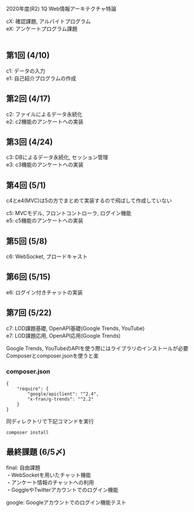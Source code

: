 2020年度(R2) 1Q Web情報アーキテクチャ特論

cX: 確認課題, アルバイトプログラム  
eX: アンケートプログラム課題  
<br>

## 第1回 (4/10)
c1: データの入力  
e1: 自己紹介プログラムの作成  

## 第2回 (4/17)
c2: ファイルによるデータ永続化  
e2: c2機能のアンケートへの実装  

## 第3回 (4/24)
c3: DBによるデータ永続化, セッション管理  
e3: c3機能のアンケートへの実装  

## 第4回 (5/1)
c4とe4(MVC)は5の方でまとめて実装するので飛ばして作成していない  

c5: MVCモデル, フロントコントローラ, ログイン機能  
e5: c5機能のアンケートへの実装  

## 第5回 (5/8)
c6: WebSocket, ブロードキャスト

## 第6回 (5/15)
e6: ログイン付きチャットの実装  

## 第7回 (5/22)
c7: LOD課題基礎, OpenAPI基礎(Google Trends, YouTube)  
e7: LOD課題応用, OpenAPI応用(Google Trends)  

Google Trends, YouTubeのAPIを使う際にはライブラリのインストールが必要  
Composerとcomposer.jsonを使うと楽  

### composer.json
```
{
    "require": {
        "google/apiclient": "^2.4",
        "x-fran/g-trends": "^2.2"
    }
}
```
同ディレクトリで下記コマンドを実行  
```
composer install
```

## 最終課題 (6/5〆)
final: 自由課題  
・WebSocketを用いたチャット機能  
・アンケート情報のチャットへの利用  
・GoggleやTwitterアカウントでのログイン機能  

google: Googleアカウントでのログイン機能テスト  